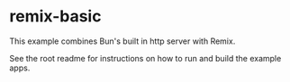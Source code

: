 # remix-basic

This example combines Bun's built in http server with Remix.

See the root readme for instructions on how to run and build the example apps.
